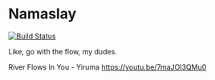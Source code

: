 # Namaslay
[![Build Status](https://travis-ci.com/blue-ocean-hrnyc31/namaslay-client.svg?branch=master)](https://travis-ci.com/blue-ocean-hrnyc31/namaslay-client)

Like, go with the flow, my dudes.

River Flows In You - Yiruma
https://youtu.be/7maJOI3QMu0
